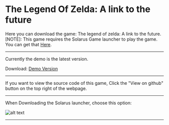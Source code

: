 # The Legend Of Zelda: A link to the future
Here you can download the game: The legend of zelda: A link to the future. [NOTE]: This game requires the Solarus Game launcher to play the game. You can get that <a href="https://solarus-games.org/en/solarus/download">Here</a>.

---------------------------------------
Currently the demo is the latest version.

Download: <a href="https://github.com/Consumedgrub3/The-Legend-Of-Zelda-a-link-to-the-future/releases/download/0.2.6/TLOZ.ALTTF.Ver.0.2.6.zip">Demo Version</a>

---------------------------------------

If you want to view the source code of this game, Click the
"View on github" button on the top right of the webpage.

---------------------------------------
When Downloading the Solarus launcher, choose this option:

![alt text](https://raw.githubusercontent.com/Consumedgrub3/The-Legend-Of-Zelda-a-link-to-the-future/Files-For-repository/unknown.png)

----------------------------------------
